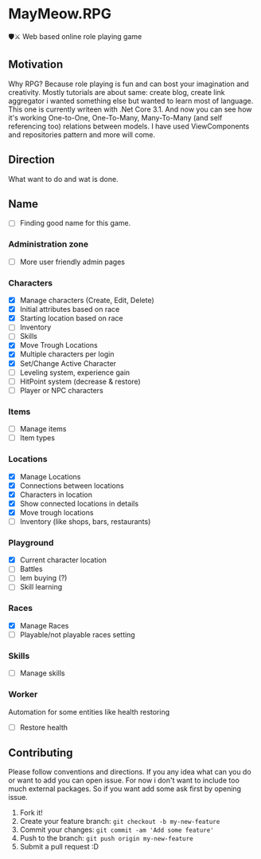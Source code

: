 # MayMeow.RPG

🛡⚔ Web based online role playing game

## Motivation

Why RPG? Because role playing is fun and can bost your imagination and creativity. Mostly tutorials are about same: create blog, create link aggregator i wanted something else but wanted to learn most of language. This one is currently writeen with .Net Core 3.1. And now you can see how it's working One-to-One, One-To-Many, Many-To-Many (and self referencing too) relations between models. I have used ViewComponents and repositories pattern and more will come.

## Direction

What want to do and wat is done.

## Name

* [ ] Finding good name for this game.

### Administration zone

* [ ] More user friendly admin pages

### Characters

* [x] Manage characters (Create, Edit, Delete)
* [x] Initial attributes based on race
* [x] Starting location based on race
* [ ] Inventory
* [ ] Skills
* [x] Move Trough Locations
* [x] Multiple characters per login
* [x] Set/Change Active Character
* [ ] Leveling system, experience gain
* [ ] HitPoint system (decrease & restore)
* [ ] Player or NPC characters

### Items

* [ ] Manage items
* [ ] Item types

### Locations

* [x] Manage Locations
* [x] Connections between locations
* [x] Characters in location
* [x] Show connected locations in details
* [x] Move trough locations
* [ ] Inventory (like shops, bars, restaurants)

### Playground

* [x] Current character location
* [ ] Battles
* [ ] Iem buying (?)
* [ ] Skill learning

### Races

* [x] Manage Races
* [ ] Playable/not playable races setting

### Skills

* [ ] Manage skills

### Worker

Automation for some entities like health restoring

* [ ] Restore health

## Contributing

Please follow conventions and directions. If you any idea what can you do or want to add you can open issue. For now i don't want to include too much external packages. So if you want add some ask first by opening issue.

1. Fork it!
2. Create your feature branch: `git checkout -b my-new-feature`
3. Commit your changes: `git commit -am 'Add some feature'`
4. Push to the branch: `git push origin my-new-feature`
5. Submit a pull request :D
